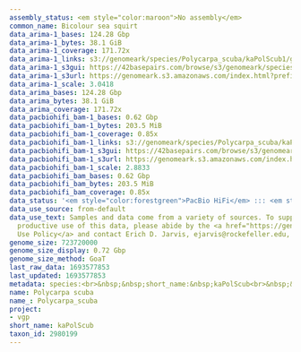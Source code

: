 ```yaml
---
assembly_status: <em style="color:maroon">No assembly</em>
common_name: Bicolour sea squirt
data_arima-1_bases: 124.28 Gbp
data_arima-1_bytes: 38.1 GiB
data_arima-1_coverage: 171.72x
data_arima-1_links: s3://genomeark/species/Polycarpa_scuba/kaPolScub1/genomic_data/arima/<br>
data_arima-1_s3gui: https://42basepairs.com/browse/s3/genomeark/species/Polycarpa_scuba/kaPolScub1/genomic_data/arima/
data_arima-1_s3url: https://genomeark.s3.amazonaws.com/index.html?prefix=species/Polycarpa_scuba/kaPolScub1/genomic_data/arima/
data_arima-1_scale: 3.0418
data_arima_bases: 124.28 Gbp
data_arima_bytes: 38.1 GiB
data_arima_coverage: 171.72x
data_pacbiohifi_bam-1_bases: 0.62 Gbp
data_pacbiohifi_bam-1_bytes: 203.5 MiB
data_pacbiohifi_bam-1_coverage: 0.85x
data_pacbiohifi_bam-1_links: s3://genomeark/species/Polycarpa_scuba/kaPolScub1/genomic_data/pacbio_hifi/<br>
data_pacbiohifi_bam-1_s3gui: https://42basepairs.com/browse/s3/genomeark/species/Polycarpa_scuba/kaPolScub1/genomic_data/pacbio_hifi/
data_pacbiohifi_bam-1_s3url: https://genomeark.s3.amazonaws.com/index.html?prefix=species/Polycarpa_scuba/kaPolScub1/genomic_data/pacbio_hifi/
data_pacbiohifi_bam-1_scale: 2.8833
data_pacbiohifi_bam_bases: 0.62 Gbp
data_pacbiohifi_bam_bytes: 203.5 MiB
data_pacbiohifi_bam_coverage: 0.85x
data_status: '<em style="color:forestgreen">PacBio HiFi</em> ::: <em style="color:forestgreen">Arima</em>'
data_use_source: from-default
data_use_text: Samples and data come from a variety of sources. To support fair and
  productive use of this data, please abide by the <a href="https://genome10k.soe.ucsc.edu/data-use-policies/">Data
  Use Policy</a> and contact Erich D. Jarvis, ejarvis@rockefeller.edu, with any questions.
genome_size: 723720000
genome_size_display: 0.72 Gbp
genome_size_method: GoaT
last_raw_data: 1693577853
last_updated: 1693577853
metadata: species:<br>&nbsp;&nbsp;short_name:&nbsp;kaPolScub<br>&nbsp;&nbsp;name:&nbsp;Polycarpa&nbsp;scuba<br>&nbsp;&nbsp;taxon_id:&nbsp;2980199<br>&nbsp;&nbsp;common_name:&nbsp;Bicolour&nbsp;sea&nbsp;squirt<br>&nbsp;&nbsp;order:<br>&nbsp;&nbsp;&nbsp;&nbsp;name:&nbsp;Stolidobranchia<br>&nbsp;&nbsp;family:<br>&nbsp;&nbsp;&nbsp;&nbsp;name:&nbsp;Styelidae<br>&nbsp;&nbsp;individuals:<br>&nbsp;&nbsp;&nbsp;&nbsp;-&nbsp;short_name:&nbsp;kaPolScub1<br>&nbsp;&nbsp;&nbsp;&nbsp;&nbsp;&nbsp;biosample_id:&nbsp;SAMEA112789122<br>&nbsp;&nbsp;&nbsp;&nbsp;&nbsp;&nbsp;sex:<br>&nbsp;&nbsp;genome_size:&nbsp;723720000<br>&nbsp;&nbsp;genome_size_method:&nbsp;GoaT<br>&nbsp;&nbsp;project:&nbsp;[&nbsp;vgp&nbsp;]<br>
name: Polycarpa scuba
name_: Polycarpa_scuba
project:
- vgp
short_name: kaPolScub
taxon_id: 2980199
---
```

